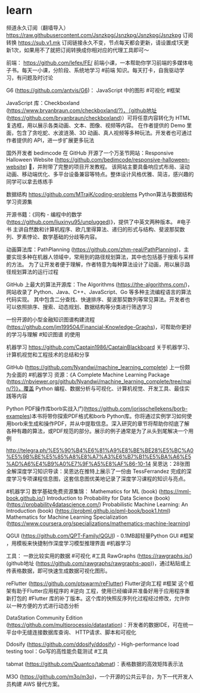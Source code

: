 # learn

频道永久订阅（翻墙导入）
https://raw.githubusercontent.com/Jsnzkpg/Jsnzkpg/Jsnzkpg/Jsnzkpg
订阅转换
https://sub.v1.mk
订阅链接永久不变，节点每天都会更新，请设置成1天更新1次，如果用不了就把订阅转换成你相对应的代理工具即可～


前端：
https://github.com/lefex/FE/ 前端小课，一本帮助你学习前端的多媒体电子书。每天一小课，分阶段、系统地学习 #前端 知识。每天打卡，自我驱动学习，有问题及时讨论

G6 (https://github.com/antvis/G6)： JavaScript 中的图形 #可视化 #框架

JavaScript 库：Checkboxland (https://www.bryanbraun.com/checkboxland/?)，（github地址 (https://github.com/bryanbraun/checkboxland)）可将任意内容转化为 HTML 复选框，用以展示各类动画、文本、图像、视频等内容。
在作者提供的 Demo 里面，包含了贪吃蛇、水波涟漪、3D 动画、真人视频等多种玩法。开发者也可通过作者提供的 API，进一步扩展更多玩法

国外开发者 bedimcode 在 GitHub 开源了一个万圣节网站：Responsive Halloween Website (https://github.com/bedimcode/responsive-halloween-website) 🎃，并附带了完整的项目开发教程。
该网站主要具备响应式布局、滚动动画、移动端优化、多平台设备兼容等特点。整体设计风格优雅、简洁，感兴趣的同学可以拿去练练手

数据结构
https://github.com/MTrajK/coding-problems  Python算法与数据结构学习资源集 

开源书籍：《同构 - 编程中的数学 (https://github.com/liuxinyu95/unplugged)》，提供了中英文两种版本。 #电子书
主讲自然数和计算机程序、欧几里得算法、递归的形式与结构、斐波那契数列、罗素悖论、数学基础的分歧等内容。

动画算法库：PathPlanning (https://github.com/zhm-real/PathPlanning)，主要实现多种在机器人领域中，常用到的路径规划算法，其中也包括基于搜索与采样的方法。
为了让开发者便于理解，作者特意为每种算法设计了动画，用以展示路径规划算法的运行过程

GitHub 上最大的算法开源库：The Algorithms (https://the-algorithms.com/)，网站收录了 Python、Java、C++、JavaScript、Go 等多种主流编程语言的算法代码实现。
其中包含二分查找、快速排序、斐波那契数列等常见算法。开发者也可以依照排序、搜索、动态规划、数据结构等分类进行筛选学习

一份开源的小型金融知识图谱构建流程 (https://github.com/jm199504/Financial-Knowledge-Graphs)，可帮助你更好的学习与理解 #知识图谱 的使用

机器学习
https://github.com/Captain1986/CaptainBlackboard 关于机器学习、计算机视觉和工程技术的总结和分享 

GitHub (https://github.com/Nyandwi/machine_learning_complete) 上一份颇为全面的 #机器学习 资源：《A Complete Machine Learning Package (https://nbviewer.org/github/Nyandwi/machine_learning_complete/tree/main/?)》，覆盖 Python 编程、数据分析与可视化、计算机视觉、开发工具、最佳实践等内容

Python PDF操作库borb实战入门(https://github.com/jorisschellekens/borb-examples)本书将带你探索PDF格式和borb Python库。你将通过实例学习如何使用borb来生成和操作PDF，并从中提取信息。深入研究的章节将帮助你彻底了解各种有趣的算法，或PDF规范的部分。展示的例子通常是为了从头到尾解决一个用例

http://telegra.ph/%E5%90%B4%E6%81%A9%E8%BE%BE28%E5%BC%A0%E5%9B%BE%E5%85%A8%E8%A7%A3%E6%B7%B1%E5%BA%A6%E5%AD%A6%E4%B9%A0%E7%9F%A5%E8%AF%86-10-14 吴恩达：28张图全解深度学习知识导读：吴恩达在推特上展示了一份由 TessFerrandez 完成的深度学习专项课程信息图，这套信息图优美地记录了深度学习课程的知识与亮点。

#机器学习 数学基础免费资源集锦：
Mathematics for ML (book) (https://mml-book.github.io/)
Introduction to Probability for Data Science (book) (https://probability4datascience.com/)
Probabilistic Machine Learning: An Introduction (book) (https://probml.github.io/pml-book/book1.html)
Mathematics for Machine Learning Specialization (https://www.coursera.org/specializations/mathematics-machine-learning)

QGUI (https://github.com/QPT-Family/QGUI) - 0.1MB超轻量Python GUI #框架 ，用模板来快捷制作深度学习模型推理界面  #机器学习


工具：
一款比较实用的数据 #可视化 #工具 RawGraphs (https://rawgraphs.io/)(github地址 (https://github.com/rawgraphs/rawgraphs-app))，通过粘贴或上传表格数据，即可快速生成数据可视化图形。

reFlutter (https://github.com/ptswarm/reFlutter) Flutter逆向工程 #框架 
这个框架有助于Flutter应用程序的 #逆向 工程，使用已经编译并准备好用于应用程序重新打包的 #Flutter 库的补丁版本。这个库的快照反序列化过程经过修改，允许你以一种方便的方式进行动态分析

DataStation Community Edition (https://github.com/multiprocessio/datastation)：开发者的数据IDE，可在统一平台中无缝连接数据库查询、 HTTP请求、脚本和可视化

Ddosify (https://github.com/ddosify/ddosify) - High-performance load testing tool：Go写的高性能负载测试 #工具

tabmat (https://github.com/Quantco/tabmat)：表格数据的高效矩阵表示法

M3O (https://github.com/m3o/m3o)，一个开源的公共云平台，为下一代开发人员构建 AWS 替代方案。

